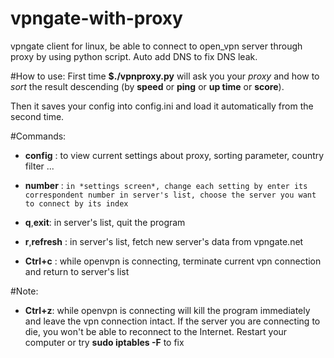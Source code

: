 # vpngate-with-proxy
vpngate client for linux, be able to connect to open_vpn server through proxy
by using python script. Auto add DNS to fix DNS leak.

#How to use:
First time **$./vpnproxy.py** will ask you your *proxy* and how to *sort* the result descending (by **speed** or 
**ping** or **up time** or **score**).

Then it saves your config into config.ini and load it automatically from the second time. 

#Commands:
* **config** : to view current settings about proxy, sorting parameter, country filter ...
* **number** : ```in *settings screen*, change each setting by enter its correspondent number
               in server's list, choose the server you want to connect by its index```
              
* **q**,**exit**: in server's list, quit the program
* **r**,**refresh** : in server's list, fetch new server's data from vpngate.net
* **Ctrl+c** : while openvpn is connecting, terminate current vpn connection and return to server's list

#Note:
* **Ctrl+z**: while openvpn is connecting will kill the program immediately and leave the vpn connection intact.
             If the server you are connecting to die, you won't be able to reconnect to the Internet.
             Restart your computer or try  **sudo iptables -F** to fix